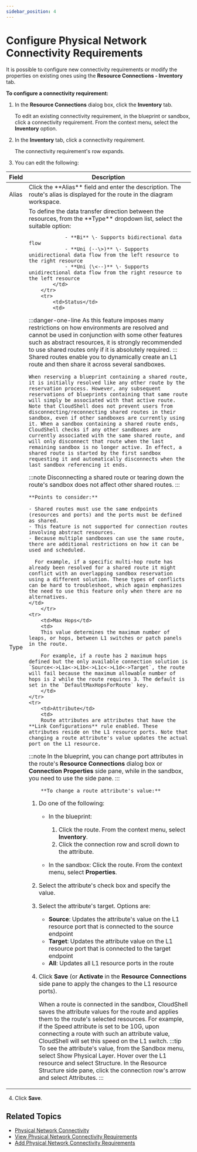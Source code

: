 ```yaml
---
sidebar_position: 4
---
```


# Configure Physical Network Connectivity Requirements

It is possible to configure new connectivity requirements or modify the properties on existing ones using the **Resource Connections - Inventory** tab.

**To configure a connectivity requirement:**

1. In the **Resource Connections** dialog box, click the **Inventory** tab.
    
    To edit an existing connectivity requirement, in the blueprint or sandbox, click a connectivity requirement. From the context menu, select the **Inventory** option.
    
2. In the **Inventory** tab, click a connectivity requirement.
    
    The connectivity requirement's row expands.
    
3. You can edit the following:
    
<table>
    <thead>
        <tr>
        <th>Field</th>
        <th>Description</th>
        </tr>
    </thead>
    <tbody>
        <tr>
            <td>Alias</td>
            <td>Click the **Alias** field and enter the description. The route's alias is displayed for the route in the diagram workspace.</td>
        </tr>
        <tr>
            <td>Type</td>
            <td>
            To define the data transfer direction between the resources, from the **Type** dropdown list, select the suitable option:

                - **Bi** \- Supports bidirectional data flow
                - **Uni (--\>)** \- Supports unidirectional data flow from the left resource to the right resource
                - **Uni (\<--)** \- Supports unidirectional data flow from the right resource to the left resource
            </td>
        </tr>
        <tr>
            <td>Status</td>
            <td>
            
:::danger-one-line
As this feature imposes many restrictions on how environments are resolved and cannot be used in conjunction with some other features such as abstract resources, it is strongly recommended to use shared routes only if it is absolutely required.
:::
                Shared routes enable you to dynamically create an L1 route and then share it across several sandboxes.

    When reserving a blueprint containing a shared route, it is initially resolved like any other route by the reservation process. However, any subsequent reservations of blueprints containing that same route will simply be associated with that active route. Note that CloudShell does not prevent users from disconnecting/reconnecting shared routes in their sandbox, even if other sandboxes are currently using it. When a sandbox containing a shared route ends, CloudShell checks if any other sandboxes are currently associated with the same shared route, and will only disconnect that route when the last remaining sandbox is no longer active. In effect, a shared route is started by the first sandbox requesting it and automatically disconnects when the last sandbox referencing it ends.

:::note
Disconnecting a shared route or tearing down the route's sandbox does not affect other shared routes.
:::

    **Points to consider:**

    - Shared routes must use the same endpoints (resources and ports) and the ports must be defined as shared.
    - This feature is not supported for connection routes involving abstract resources.
    - Because multiple sandboxes can use the same route, there are additional restrictions on how it can be used and scheduled.
      
      For example, if a specific multi-hop route has already been resolved for a shared route it might conflict with an overlapping sandbox reservation using a different solution. These types of conflicts can be hard to troubleshoot, which again emphasizes the need to use this feature only when there are no alternatives.
    </td>
        </tr>
    <tr>
        <td>Max Hops</td>
        <td>
        This value determines the maximum number of leaps, or hops, between L1 switches or patch panels in the route.

        For example, if a route has 2 maximum hops defined but the only available connection solution is `Source<->L1a<->L1b<->L1c<->L1d<->Target`, the route will fail because the maximum allowable number of hops is 2 while the route requires 3. The default is set in the `DefaultMaxHopsForRoute` key.
        </td>
    </tr>
    <tr>
        <td>Attribute</td>
        <td>
        Route attributes are attributes that have the **Link Configurations** rule enabled. These attributes reside on the L1 resource ports. Note that changing a route attribute's value updates the actual port on the L1 resource.

:::note
In the blueprint, you can change port attributes in the route's **Resource Connections** dialog box or **Connection Properties** side pane, while in the sandbox, you need to use the side pane.
:::

        **To change a route attribute's value:**

   1. Do one of the following:
       
       - In the blueprint:
           
           1. Click the route. From the context menu, select **Inventory**.
           2. Click the connection row and scroll down to the attribute.
       - In the sandbox: Click the route. From the context menu, select **Properties**.
   2. Select the attribute's check box and specify the value.
   3. Select the attribute's target. Options are:  
       
       - **Source**: Updates the attribute's value on the L1 resource port that is connected to the source endpoint
       - **Target**: Updates the attribute value on the L1 resource port that is connected to the target endpoint
       - **All**: Updates all L1 resource ports in the route
   4. Click **Save** (or **Activate** in the **Resource Connections** side pane to apply the changes to the L1 resource ports).
    
      When a route is connected in the sandbox, CloudShell saves the attribute values for the route and applies them to the route's selected resources. For example, if the Speed attribute is set to be 10G, upon connecting a route with such an attribute value, CloudShell will set this speed on the L1 switch.
      :::tip
      To see the attribute's value, from the Sandbox menu, select Show Physical Layer. Hover over the L1 resource and select Structure. In the Resource Structure side pane, click the connection row's arrow and select Attributes.
      :::
    </td>
    </tr>
   </tbody>
   </table>
    
4. Click **Save**.

## Related Topics

- [Physical Network Connectivity](./index.md)
- [View Physical Network Connectivity Requirements](./view-phy-net-connectivity-req.md)
- [Add Physical Network Connectivity Requirements](./add-phy-net-req/index.md)